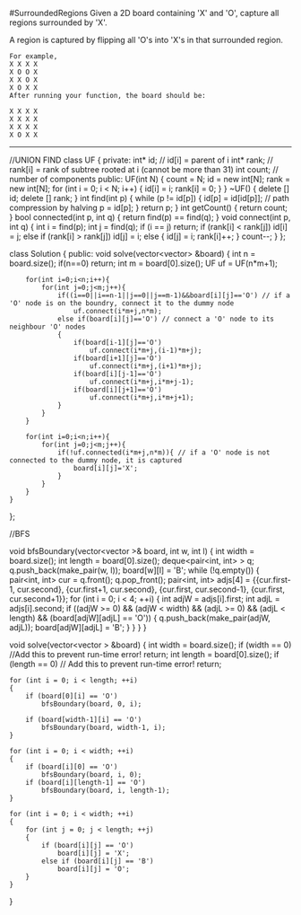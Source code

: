 #SurroundedRegions
Given a 2D board containing 'X' and 'O', capture all regions surrounded by 'X'.

A region is captured by flipping all 'O's into 'X's in that surrounded region.

```
For example,
X X X X
X O O X
X X O X
X O X X
After running your function, the board should be:

X X X X
X X X X
X X X X
X O X X
```


---


//UNION FIND
class UF
{
private:
    int* id;     // id[i] = parent of i
    int* rank;  // rank[i] = rank of subtree rooted at i (cannot be more than 31)
    int count;    // number of components
public:
    UF(int N)
    {
        count = N;
        id = new int[N];
        rank = new int[N];
        for (int i = 0; i < N; i++) {
            id[i] = i;
            rank[i] = 0;
        }
    }
    ~UF()
    {
        delete [] id;
        delete [] rank;
    }
    int find(int p) {
        while (p != id[p]) {
            id[p] = id[id[p]];    // path compression by halving
            p = id[p];
        }
        return p;
    }
    int getCount() {
        return count;
    }
    bool connected(int p, int q) {
        return find(p) == find(q);
    }
    void connect(int p, int q) {
        int i = find(p);
        int j = find(q);
        if (i == j) return;
        if (rank[i] < rank[j]) id[i] = j;
        else if (rank[i] > rank[j]) id[j] = i;
        else {
            id[j] = i;
            rank[i]++;
        }
        count--;
    }
};

class Solution {
public:
    void solve(vector<vector<char>> &board) {
        int n = board.size();
        if(n==0)    return;
        int m = board[0].size();
        UF uf = UF(n*m+1);

        for(int i=0;i<n;i++){
            for(int j=0;j<m;j++){
                if((i==0||i==n-1||j==0||j==m-1)&&board[i][j]=='O') // if a 'O' node is on the boundry, connect it to the dummy node
                    uf.connect(i*m+j,n*m);
                else if(board[i][j]=='O') // connect a 'O' node to its neighbour 'O' nodes
                {
                    if(board[i-1][j]=='O')
                        uf.connect(i*m+j,(i-1)*m+j);
                    if(board[i+1][j]=='O')
                        uf.connect(i*m+j,(i+1)*m+j);
                    if(board[i][j-1]=='O')
                        uf.connect(i*m+j,i*m+j-1);
                    if(board[i][j+1]=='O')
                        uf.connect(i*m+j,i*m+j+1);
                }
            }
        }

        for(int i=0;i<n;i++){
            for(int j=0;j<m;j++){
                if(!uf.connected(i*m+j,n*m)){ // if a 'O' node is not connected to the dummy node, it is captured
                    board[i][j]='X';
                }
            }
        }
    }
};



//BFS

void bfsBoundary(vector<vector<char> >& board, int w, int l)
{
    int width = board.size();
    int length = board[0].size();
    deque<pair<int, int> > q;
    q.push_back(make_pair(w, l));
    board[w][l] = 'B';
    while (!q.empty()) {
        pair<int, int> cur = q.front();
        q.pop_front();
        pair<int, int> adjs[4] = {{cur.first-1, cur.second}, 
            {cur.first+1, cur.second}, 
            {cur.first, cur.second-1},
            {cur.first, cur.second+1}};
        for (int i = 0; i < 4; ++i)
        {
            int adjW = adjs[i].first;
            int adjL = adjs[i].second;
            if ((adjW >= 0) && (adjW < width) && (adjL >= 0)
                    && (adjL < length) 
                    && (board[adjW][adjL] == 'O')) {
                q.push_back(make_pair(adjW, adjL));
                board[adjW][adjL] = 'B';
            }
        }
    }
}

void solve(vector<vector<char> > &board) {
    int width = board.size();
    if (width == 0) //Add this to prevent run-time error!
        return;
    int length = board[0].size();
    if  (length == 0) // Add this to prevent run-time error!
        return;

    for (int i = 0; i < length; ++i)
    {
        if (board[0][i] == 'O')
            bfsBoundary(board, 0, i);

        if (board[width-1][i] == 'O')
            bfsBoundary(board, width-1, i);
    }

    for (int i = 0; i < width; ++i)
    {
        if (board[i][0] == 'O')
            bfsBoundary(board, i, 0);
        if (board[i][length-1] == 'O')
            bfsBoundary(board, i, length-1);
    }

    for (int i = 0; i < width; ++i)
    {
        for (int j = 0; j < length; ++j)
        {
            if (board[i][j] == 'O')
                board[i][j] = 'X';
            else if (board[i][j] == 'B')
                board[i][j] = 'O';
        }
    }
}
